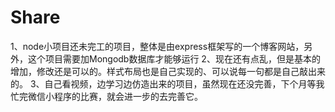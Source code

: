 # Share
1、node小项目还未完工的项目，整体是由express框架写的一个博客网站，另外，这个项目需要加Mongodb数据库才能够运行
2、现在还有点乱，但是基本的增加，修改还是可以的。样式布局也是自己实现的、可以说每一句都是自己敲出来的。
3、自己看视频，边学习边仿造出来的项目，虽然现在还没完善，下个月等我忙完微信小程序的比赛，就会进一步的去完善它。



